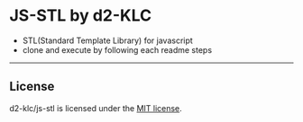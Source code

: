 # JS-STL by d2-KLC
- STL(Standard Template Library) for javascript
- clone and execute by following each readme steps

-----
## License

d2-klc/js-stl is licensed under the [MIT license](LICENSE).
